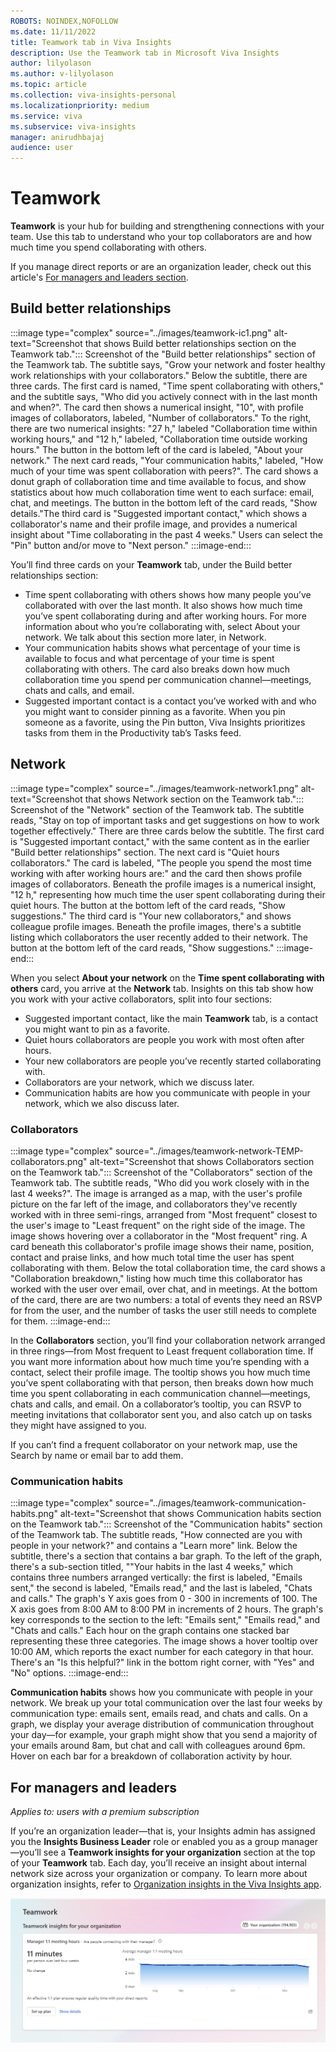 ```yaml
---
ROBOTS: NOINDEX,NOFOLLOW
ms.date: 11/11/2022
title: Teamwork tab in Viva Insights
description: Use the Teamwork tab in Microsoft Viva Insights
author: lilyolason
ms.author: v-lilyolason
ms.topic: article
ms.collection: viva-insights-personal
ms.localizationpriority: medium 
ms.service: viva
ms.subservice: viva-insights
manager: anirudhbajaj
audience: user
---
```

# Teamwork

**Teamwork** is your hub for building and strengthening connections with your team. Use this tab to understand who your top collaborators are and how much time you spend collaborating with others.

If you manage direct reports or are an organization leader, check out this article's [For managers and leaders section](#for-managers-and-leaders).

## Build better relationships

:::image type="complex" source="../images/teamwork-ic1.png" alt-text="Screenshot that shows Build better relationships section on the Teamwork tab.":::
   Screenshot of the "Build better relationships" section of the Teamwork tab. The subtitle says, "Grow your network and foster healthy work relationships with your collaborators." Below the subtitle, there are three cards. The first card is named, "Time spent collaborating with others," and the subtitle says, "Who did you actively connect with in the last month and when?". The card then shows a numerical insight, "10", with profile images of collaborators, labeled, "Number of collaborators." To the right, there are two numerical insights: "27 h," labeled "Collaboration time within working hours," and "12 h," labeled, "Collaboration time outside working hours." The button in the bottom left of the card is labeled, "About your network." The next card reads, "Your communication habits," labeled, "How much of your time was spent collaboration with peers?". The card shows a donut graph of collaboration time and time available to focus, and show statistics about how much collaboration time went to each surface: email, chat, and meetings. The button in the bottom left of the card reads, "Show details."The third card is "Suggested important contact," which shows a collaborator's name and their profile image, and provides a numerical insight about "Time collaborating in the past 4 weeks." Users can select the "Pin" button and/or move to "Next person."
:::image-end:::


You’ll find three cards on your **Teamwork** tab, under the Build better relationships section:

* Time spent collaborating with others shows how many people you’ve collaborated with over the last month. It also shows how much time you’ve spent collaborating during and after working hours. For more information about who you’re collaborating with, select About your network. We talk about this section more later, in Network.
* Your communication habits shows what percentage of your time is available to focus and what percentage of your time is spent collaborating with others. The card also breaks down how much collaboration time you spend per communication channel—meetings, chats and calls, and email.
* Suggested important contact is a contact you’ve worked with and who you might want to consider pinning as a favorite. When you pin someone as a favorite, using the Pin button, Viva Insights prioritizes tasks from them in the Productivity tab’s Tasks feed.
 
## Network

:::image type="complex" source="../images/teamwork-network1.png" alt-text="Screenshot that shows Network section on the Teamwork tab.":::
   Screenshot of the "Network" section of the Teamwork tab. The subtitle reads, "Stay on top of important tasks and get suggestions on how to work together effectively." There are three cards below the subtitle. The first card is "Suggested important contact," with the same content as in the earlier "Build better relationships" section. The next card is "Quiet hours collaborators." The card is labeled, "The people you spend the most time working with after working hours are:" and the card then shows profile images of collaborators. Beneath the profile images is a numerical insight, "12 h," representing how much time the user spent collaborating during their quiet hours. The button at the bottom left of the card reads, "Show suggestions." The third card is "Your new collaborators," and shows colleague profile images. Beneath the profile images, there's a subtitle listing which collaborators the user recently added to their network. The button at the bottom left of the card reads, "Show suggestions."
:::image-end:::


When you select **About your network** on the **Time spent collaborating with others** card, you arrive at the **Network** tab. Insights on this tab show how you work with your active collaborators, split into four sections:

* Suggested important contact, like the main **Teamwork** tab, is a contact you might want to pin as a favorite. 
* Quiet hours collaborators are people you work with most often after hours.
* Your new collaborators are people you’ve recently started collaborating with.
* Collaborators are your network, which we discuss later.
* Communication habits are how you communicate with people in your network, which we also discuss later.

### Collaborators

:::image type="complex" source="../images/teamwork-network-TEMP-collaborators.png" alt-text="Screenshot that shows Collaborators section on the Teamwork tab.":::
   Screenshot of the "Collaborators" section of the Teamwork tab. The subtitle reads, "Who did you work closely with in the last 4 weeks?". The image is arranged as a map, with the user's profile picture on the far left of the image, and collaborators they've recently worked with in three semi-rings, arranged from "Most frequent" closest to the user's image to "Least frequent" on the right side of the image. The image shows hovering over a collaborator in the "Most frequent" ring. A card beneath this collaborator's profile image shows their name, position, contact and praise links, and how much total time the user has spent collaborating with them. Below the total collaboration time, the card shows a "Collaboration breakdown," listing how much time this collaborator has worked with the user over email, over chat, and in meetings. At the bottom of the card, there are are two numbers: a total of events they need an RSVP for from the user, and the number of tasks the user still needs to complete for them.
:::image-end:::

In the **Collaborators** section, you’ll find your collaboration network arranged in three rings—from Most frequent to Least frequent collaboration time. If you want more information about how much time you’re spending with a contact, select their profile image. The tooltip shows you how much time you’ve spent collaborating with that person, then breaks down how much time you spent collaborating in each communication channel—meetings, chats and calls, and email. On a collaborator’s tooltip, you can RSVP to meeting invitations that collaborator sent you, and also catch up on tasks they might have assigned to you.

If you can’t find a frequent collaborator on your network map, use the Search by name or email bar to add them.
 
### Communication habits

:::image type="complex" source="../images/teamwork-communication-habits.png" alt-text="Screenshot that shows Communication habits section on the Teamwork tab.":::
   Screenshot of the "Communication habits" section of the Teamwork tab. The subtitle reads, "How connected are you with people in your network?" and contains a "Learn more" link. Below the subtitle, there's a section that contains a bar graph. To the left of the graph, there's a sub-section titled, ""Your habits in the last 4 weeks," which contains three numbers arranged vertically: the first is labeled, "Emails sent," the second is labeled, "Emails read," and the last is labeled, "Chats and calls." The graph's Y axis goes from 0 - 300 in increments of 100. The X axis goes from 8:00 AM to 8:00 PM in increments of 2 hours. The graph's key corresponds to the section to the left: "Emails sent," "Emails read," and "Chats and calls." Each hour on the graph contains one stacked bar representing these three categories. The image shows a hover tooltip over 10:00 AM, which reports the exact number for each category in that hour. There's an "Is this helpful?" link in the bottom right corner, with "Yes" and "No" options.
:::image-end:::

**Communication habits** shows how you communicate with people in your network. We break up your total communication over the last four weeks by communication type: emails sent, emails read, and chats and calls. On a graph, we display your average distribution of communication throughout your day—for example, your graph might show that you send a majority of your emails around 8am, but chat and call with colleagues around 6pm. Hover on each bar for a breakdown of collaboration activity by hour.

## For managers and leaders

*Applies to: users with a premium subscription*


If you’re an organization leader—that is, your Insights admin has assigned you the **Insights Business Leader** role or enabled you as a group manager—you’ll see a **Teamwork insights for your organization** section at the top of your **Teamwork** tab. Each day, you’ll receive an insight about internal network size across your organization or company. To learn more about organization insights, refer to [Organization insights in the Viva Insights app](../../../org-team-insights/new/org-insights.md).

![Screenshot that shows Teamwork insights for your organization section on the Teamwork tab.](../images/teamwork-org-insights.png)
